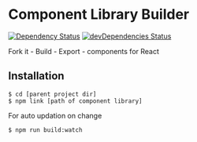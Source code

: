# Component Library Builder

[![Dependency Status](https://david-dm.org/gsmithun4/export-component.svg)](https://david-dm.org/gsmithun4/export-component)
[![devDependencies Status](https://david-dm.org/gsmithun4/export-component/dev-status.svg)](https://david-dm.org/gsmithun4/export-component?type=dev)

Fork it - Build - Export - components for React

## Installation

```
$ cd [parent project dir]
$ npm link [path of component library]
```
For auto updation on change
```
$ npm run build:watch
```
